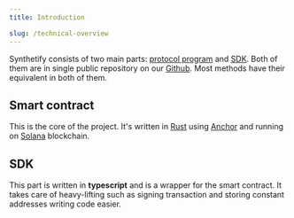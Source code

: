 ```yaml
---
title: Introduction 

slug: /technical-overview
---
```


Synthetify consists of two main parts: [protocol program](#smart-contract) and [SDK](#sdk).
Both of them are in single public repository on our [Github](https://github.com/Synthetify/synthetify-protocol).
Most methods have their equivalent in both of them.

## Smart contract
This is the core of the project. It's written in [Rust](https://www.rust-lang.org/)
using [Anchor](https://project-serum.github.io/anchor/getting-started/introduction.html)
and running on [Solana](https://solana.com/) blockchain.


## SDK
This part is written in **typescript** and is a wrapper for the smart contract.
It takes care of heavy-lifting such as signing transaction and storing constant addresses writing code easier.

